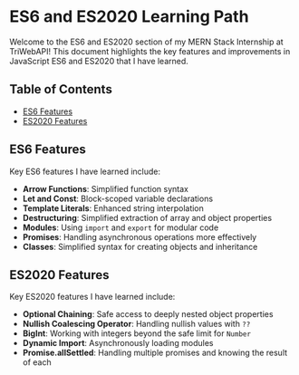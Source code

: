 # ES6 and ES2020 Learning Path

Welcome to the ES6 and ES2020 section of my MERN Stack Internship at TriWebAPI! This document highlights the key features and improvements in JavaScript ES6 and ES2020 that I have learned.

## Table of Contents

- [ES6 Features](#es6-features)
- [ES2020 Features](#es2020-features)

## ES6 Features

Key ES6 features I have learned include:
- **Arrow Functions**: Simplified function syntax
- **Let and Const**: Block-scoped variable declarations
- **Template Literals**: Enhanced string interpolation
- **Destructuring**: Simplified extraction of array and object properties
- **Modules**: Using `import` and `export` for modular code
- **Promises**: Handling asynchronous operations more effectively
- **Classes**: Simplified syntax for creating objects and inheritance

## ES2020 Features

Key ES2020 features I have learned include:
- **Optional Chaining**: Safe access to deeply nested object properties
- **Nullish Coalescing Operator**: Handling nullish values with `??`
- **BigInt**: Working with integers beyond the safe limit for `Number`
- **Dynamic Import**: Asynchronously loading modules
- **Promise.allSettled**: Handling multiple promises and knowing the result of each

